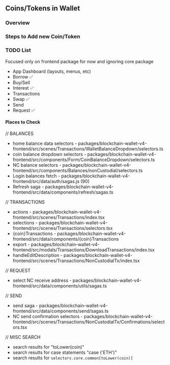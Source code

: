 ## Coins/Tokens in Wallet 

### Overview

### Steps to Add new Coin/Token


### TODO List
Focused only on frontend package for now and ignoring core package
- App Dashboard (layouts, menus, etc)
- Borrow ✅
- Buy/Sell
- Interest ✅
- Transactions
- Swap ✅
- Send 
- Request ✅ 

#### Places to Check
// BALANCES
- home balance data selectors - packages/blockchain-wallet-v4-frontend/src/scenes/Transactions/WalletBalanceDropdown/selectors.ts
- coin balance dropdown selectors - packages/blockchain-wallet-v4-frontend/src/components/Form/CoinBalanceDropdown/selectors.ts
- NC balance selectors - packages/blockchain-wallet-v4-frontend/src/components/Balances/nonCustodial/selectors.ts
- Login balances fetch - packages/blockchain-wallet-v4-frontend/src/data/auth/sagas.js (90)
- Refresh saga - packages/blockchain-wallet-v4-frontend/src/data/components/refresh/sagas.ts

// TRANSACTIONS
- actions - packages/blockchain-wallet-v4-frontend/src/scenes/Transactions/index.tsx
- selections - packages/blockchain-wallet-v4-frontend/src/scenes/Transactions/selectors.tsx
- {coin}Transactions - packages/blockchain-wallet-v4-frontend/src/data/components/{coin}Transactions
- export - packages/blockchain-wallet-v4-frontend/src/modals/Transactions/DownloadTransactions/index.tsx
- handleEditDescription - packages/blockchain-wallet-v4-frontend/src/scenes/Transactions/NonCustodialTx/index.tsx

// REQUEST
- select NC receive address - packages/blockchain-wallet-v4-frontend/src/data/components/utils/sagas.ts

// SEND
- send saga - packages/blockchain-wallet-v4-frontend/src/data/components/send/sagas.ts
- NC send confirmation selectors - packages/blockchain-wallet-v4-frontend/src/scenes/Transactions/NonCustodialTx/Confirmations/selectors.tsx

// MISC SEARCH
- search results for "toLower(coin)"
- search results for case statements "case ('ETH')"
- search results for `selectors.core.common[toLower(coin)]`